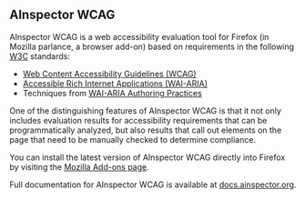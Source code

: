 ## AInspector WCAG

AInspector WCAG is a web accessibility evaluation tool for Firefox (in Mozilla parlance, a browser add-on) based on requirements in the following [W3C](https://www.w3.org/) standards:

* [Web Content Accessibility Guidelines (WCAG)](https://www.w3.org/TR/WCAG/)
* [Accessible Rich Internet Applications (WAI-ARIA)](https://www.w3.org/TR/wai-aria/)
* Techniques from [WAI-ARIA Authoring Practices](https://www.w3.org/TR/wai-aria-practices/)

One of the distinguishing features of AInspector WCAG is that it not only includes evaluation results for accessibility requirements that can be programmatically analyzed, but also results that call out elements on the page that need to be manually checked to determine compliance.

You can install the latest version of AInspector WCAG directly into Firefox by visiting the [Mozilla Add-ons page](https://addons.mozilla.org/en-US/firefox/addon/ainspector-wcag/).

Full documentation for AInspector WCAG is available at [docs.ainspector.org](docs.ainspector.org).
